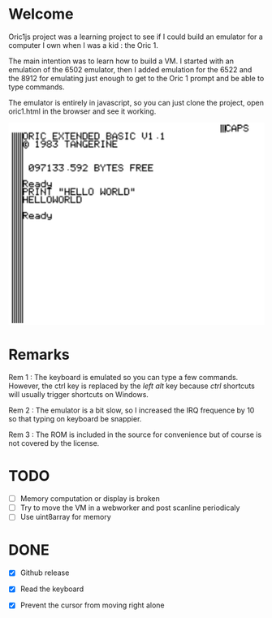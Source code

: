 # Welcome

Oric1js project was a learning project to see if I could build an emulator for a computer I own
when I was a kid : the Oric 1.

The main intention was to learn how to build a VM. I started with an emulation of the 6502
emulator, then I added emulation for the 6522 and the 8912 for emulating just enough to get
to the Oric 1 prompt and be able to type commands.

The emulator is entirely in javascript, so you can just clone the project, open
oric1.html in the browser and see it working. 

![Oric1 prompt](https://github.com/ecaradec/oric1js/blob/master/img/oric1.png)

# Remarks

Rem 1 : The keyboard is emulated so you can type a few commands. However, the ctrl key
is replaced by the *left alt* key because *ctrl* shortcuts will usually trigger
shortcuts on Windows.

Rem 2 : The emulator is a bit slow, so I increased the IRQ frequence by 10 so that typing
on keyboard be snappier.

Rem 3 : The ROM is included in the source for convenience but of course is not
covered by the license.

# TODO

- [ ] Memory computation or display is broken
- [ ] Try to move the VM in a webworker and post scanline periodicaly
- [ ] Use uint8array for memory

# DONE
- [X] Github release
- [X] Read the keyboard
- [X] Prevent the cursor from moving right alone



